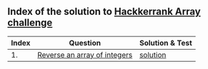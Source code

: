 ## Index of the solution to [Hackkerrank Array challenge](https://www.hackerrank.com/domains/data-structures?filters%5Bsubdomains%5D%5B%5D=arrays)

| Index | Question | Solution & Test |
| ----- | -------- | --------------- |
| 1. | [Reverse an array of integers](https://www.hackerrank.com/challenges/arrays-ds/problem?isFullScreen=true) | [solution](https://github.com/blossom-babs/Data-structures-and-algorithm/blob/main/hackerRank/Arrays/reverseIntArr.test.js) |